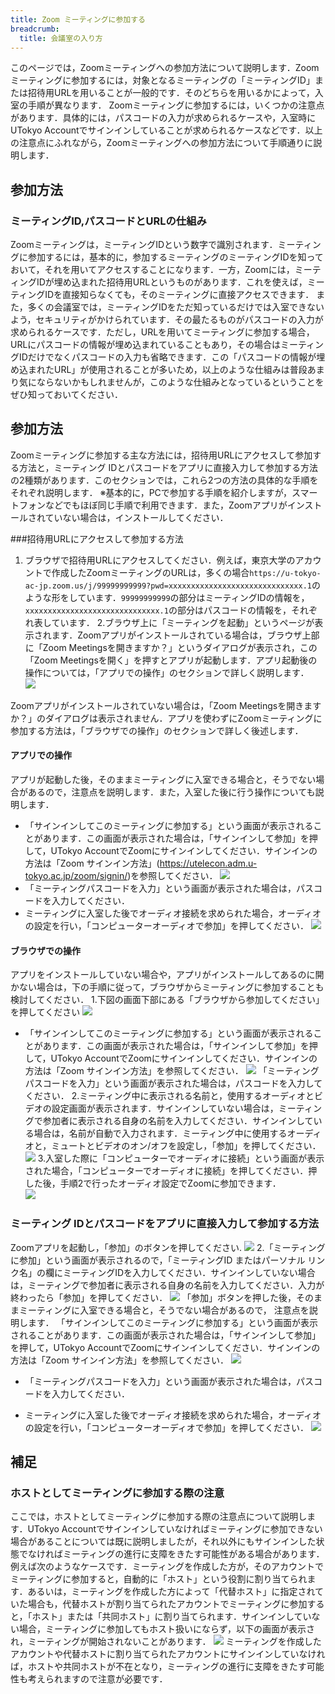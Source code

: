 ```yaml
---
title: Zoom ミーティングに参加する
breadcrumb:
  title: 会議室の入り方
---
```


このページでは，Zoomミーティングへの参加方法について説明します．Zoomミーティングに参加するには，対象となるミーティングの「ミーティングID」または招待用URLを用いることが一般的です．そのどちらを用いるかによって，入室の手順が異なります．
Zoomミーティングに参加するには，いくつかの注意点があります．具体的には，パスコードの入力が求められるケースや，入室時にUTokyo Accountでサインインしていることが求められるケースなどです．以上の注意点にふれながら，Zoomミーティングへの参加方法について手順通りに説明します．



## 参加方法
### ミーティングID,パスコードとURLの仕組み

Zoomミーティングは，ミーティングIDという数字で識別されます．ミーティングに参加するには，基本的に，参加するミーティングのミーティングIDを知っておいて，それを用いてアクセスすることになります．一方，Zoomには，ミーティングIDが埋め込まれた招待用URLというものがあります．これを使えば，ミーティングIDを直接知らなくても，そのミーティングに直接アクセスできます．
また，多くの会議室では，ミーティングIDをただ知っているだけでは入室できないよう，セキュリティがかけられています．その最たるものがパスコードの入力が求められるケースです．ただし，URLを用いてミーティングに参加する場合，URLにパスコードの情報が埋め込まれていることもあり，その場合はミーティングIDだけでなくパスコードの入力も省略できます．この「パスコードの情報が埋め込まれたURL」が使用されることが多いため，以上のような仕組みは普段あまり気にならないかもしれませんが，このような仕組みとなっているということをぜひ知っておいてください．

## 参加方法

Zoomミーティングに参加する主な方法には，招待用URLにアクセスして参加する方法と，ミーティング IDとパスコードをアプリに直接入力して参加する方法の2種類があります．このセクションでは，これら2つの方法の具体的な手順をそれぞれ説明します．
※基本的に，PCで参加する手順を紹介しますが，スマートフォンなどでもほぼ同じ手順で利用できます．また，Zoomアプリがインストールされていない場合は，インストールしてください．

###招待用URLにアクセスして参加する方法
1. ブラウザで招待用URLにアクセスしてください．例えば，東京大学のアカウントで作成したZoomミーティングのURLは，多くの場合`https://u-tokyo-ac-jp.zoom.us/j/99999999999?pwd=xxxxxxxxxxxxxxxxxxxxxxxxxxxxxx.1`のような形をしています．`99999999999`の部分はミーティングIDの情報を，`xxxxxxxxxxxxxxxxxxxxxxxxxxxxxx.1`の部分はパスコードの情報を，それぞれ表しています．
2.ブラウザ上に「ミーティングを起動」というページが表示されます．Zoomアプリがインストールされている場合は，ブラウザ上部に「Zoom Meetingsを開きますか？」というダイアログが表示され，この「Zoom Meetingsを開く」を押すとアプリが起動します．アプリ起動後の操作については，「アプリでの操作」のセクションで詳しく説明します．  
  ![](1.png) 

Zoomアプリがインストールされていない場合は，「Zoom Meetingsを開きますか？」のダイアログは表示されません．アプリを使わずにZoomミーティングに参加する方法は，「ブラウザでの操作」のセクションで詳しく後述します．
#### アプリでの操作
アプリが起動した後，そのままミーティングに入室できる場合と，そうでない場合があるので，注意点を説明します．また，入室した後に行う操作についても説明します．

- 「サインインしてこのミーティングに参加する」という画面が表示されることがあります．この画面が表示された場合は，「サインインして参加」を押して，UTokyo AccountでZoomにサインインしてください．サインインの方法は「Zoom サインイン方法」(https://utelecon.adm.u-tokyo.ac.jp/zoom/signin/)を参照してください．
![](2.png)
- 「ミーティングパスコードを入力」という画面が表示された場合は，パスコードを入力してください．
- ミーティングに入室した後でオーディオ接続を求められた場合，オーディオの設定を行い，「コンピューターオーディオで参加」を押してください．
![](3.png)
#### ブラウザでの操作
アプリをインストールしていない場合や，アプリがインストールしてあるのに開かない場合は，下の手順に従って，ブラウザからミーティングに参加することも検討してください．
1.下図の画面下部にある「ブラウザから参加してください」を押してください
![](4.png)
- 「サインインしてこのミーティングに参加する」という画面が表示されることがあります．この画面が表示された場合は，「サインインして参加」を押して，UTokyo AccountでZoomにサインインしてください．サインインの方法は「Zoom サインイン方法」を参照してください．
![](5.png)
「ミーティングパスコードを入力」という画面が表示された場合は，パスコードを入力してください．
2.ミーティング中に表示される名前と，使用するオーディオとビデオの設定画面が表示されます．サインインしていない場合は，ミーティングで参加者に表示される自身の名前を入力してください．サインインしている場合は，名前が自動で入力されます．ミーティング中に使用するオーディオと，ミュートとビデオのオン/オフを設定し，「参加」を押してください．
![](6.png)
3.入室した際に「コンピューターでオーディオに接続」という画面が表示された場合，「コンピューターでオーディオに接続」を押してください．押した後，手順2で行ったオーディオ設定でZoomに参加できます．  
![](7.png)
  
### ミーティング IDとパスコードをアプリに直接入力して参加する方法

Zoomアプリを起動し，「参加」のボタンを押してください.
  ![](8.png)
2.「ミーティングに参加」という画面が表示されるので，「ミーティングID またはパーソナル リンク名」の欄にミーティングIDを入力してください．サインインしていない場合は，ミーティングで参加者に表示される自身の名前を入力してください．入力が終わったら「参加」を押してください．
![](9.png)
「参加」ボタンを押した後，そのままミーティングに入室できる場合と，そうでない場合があるので， 注意点を説明します．
「サインインしてこのミーティングに参加する」という画面が表示されることがあります．この画面が表示された場合は，「サインインして参加」を押して，UTokyo AccountでZoomにサインインしてください．サインインの方法は「Zoom サインイン方法」を参照してください．
![](10.png)
- 「ミーティングパスコードを入力」という画面が表示された場合は，パスコードを入力してください．

- ミーティングに入室した後でオーディオ接続を求められた場合，オーディオの設定を行い，「コンピューターオーディオで参加」を押してください．
![](11.png)
## 補足
### ホストとしてミーティングに参加する際の注意

ここでは，ホストとしてミーティングに参加する際の注意点について説明します．UTokyo Accountでサインインしていなければミーティングに参加できない場合があることについては既に説明しましたが，それ以外にもサインインした状態でなければミーティングの進行に支障をきたす可能性がある場合があります．
例えば次のようなケースです．ミーティングを作成した方が，そのアカウントでミーティングに参加すると，自動的に「ホスト」という役割に割り当てられます．あるいは，ミーティングを作成した方によって「代替ホスト」に指定されていた場合も，代替ホストが割り当てられたアカウントでミーティングに参加すると，「ホスト」または「共同ホスト」に割り当てられます．サインインしていない場合，ミーティングに参加してもホスト扱いにならず，以下の画面が表示され，ミーティングが開始されないことがあります．
![](12.png)
ミーティングを作成したアカウントや代替ホストに割り当てられたアカウントにサインインしていなければ，ホストや共同ホストが不在となり，ミーティングの進行に支障をきたす可能性も考えられますので注意が必要です．
